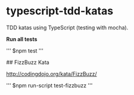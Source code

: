 # typescript-tdd-katas

TDD katas using TypeScript (testing with mocha).

**Run all tests**

'''
$npm test
'''

## FizzBuzz Kata

http://codingdojo.org/kata/FizzBuzz/

'''
$npm run-script test-fizzbuzz
'''

